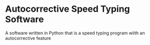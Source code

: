 # Autocorrective Speed Typing Software
A software written in Python that is a speed typing program wiith an autocorrective feature
